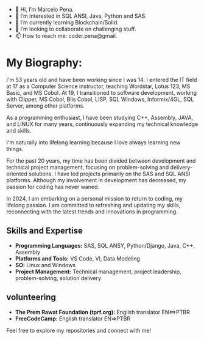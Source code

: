 - 👋 Hi, I’m Marcelo Pena.
- 👀 I’m interested in SQL ANSI, Java, Python and SAS.
- 🌱 I’m currently learning Blockchain/Solid.
- 💞️ I’m looking to collaborate on challenging stuff.
- 📫 How to reach me: coder.pena@gmail.


# My Biography:

I'm 53 years old and have been working since I was 14. I entered the IT field at 17 as a Computer Science instructor, teaching Wordstar, Lotus 123, MS Basic, and MS Cobol. At 19, I transitioned to software development, working with Clipper, MS Cobol, Blis Cobol, LISP, SQL Windows, Informix/4GL, SQL Server, among other platforms.

As a programming enthusiast, I have been studying C++, Assembly, JAVA, and LINUX for many years, continuously expanding my technical knowledge and skills.

I'm naturally into lifelong learning because I love always learning new things.

For the past 20 years, my time has been divided between development and technical project management, focusing on problem-solving and delivery-oriented solutions. I have led projects primarily on the SAS and SQL ANSI platforms. Although my involvement in development has decreased, my passion for coding has never waned.

In 2024, I am embarking on a personal mission to return to coding, my lifelong passion. I am committed to refreshing and updating my skills, reconnecting with the latest trends and innovations in programming.

## Skills and Expertise

- **Programming Languages:** SAS, SQL ANSY, Python/Django, Java, C++, Assembly
- **Platforms and Tools:** VS Code, VI, Data Modeling
- **SO:** Linux and Windows
- **Project Management:** Technical management, project leadership, problem-solving, solution delivery

## volunteering
- **The Prem Rawat Foundation (tprf.org):** English translator EN<=>PTBR
- **FreeCodeCamp:** English translator EN=>PTBR

Feel free to explore my repositories and connect with me!

<!---
CoderPena/CoderPena is a ✨ special ✨ repository because its `README.md` (this file) appears on your GitHub profile.
You can click the Preview link to take a look at your changes.
--->
